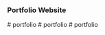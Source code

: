 ### Portfolio Website
#   p o r t f o l i o  
 #   p o r t f o l i o  
 #   p o r t f o l i o  
 